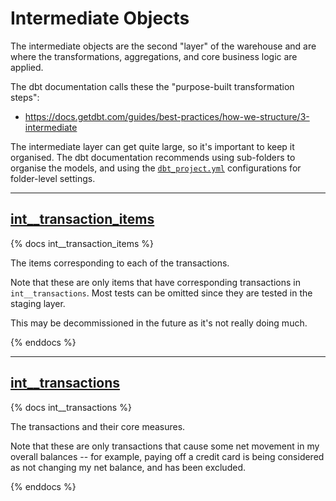 # Intermediate Objects

The intermediate objects are the second "layer" of the warehouse and are where the transformations, aggregations, and core business logic are applied.

The dbt documentation calls these the "purpose-built transformation steps":

- https://docs.getdbt.com/guides/best-practices/how-we-structure/3-intermediate

The intermediate layer can get quite large, so it's important to keep it organised. The dbt documentation recommends using sub-folders to organise the models, and using the [`dbt_project.yml`](../../dbt_project.yml) configurations for folder-level settings.

---

## [int\_\_transaction_items](int__transaction_items.sql)

{% docs int__transaction_items %}

The items corresponding to each of the transactions.

Note that these are only items that have corresponding transactions in `int__transactions`. Most tests can be omitted since they are tested in
the staging layer.

This may be decommissioned in the future as it's not really doing much.

{% enddocs %}

---

## [int\_\_transactions](int__transactions.sql)

{% docs int__transactions %}

The transactions and their core measures.

Note that these are only transactions that cause some net movement in my overall balances -- for example, paying off a credit card is being considered as not changing my net balance, and has been excluded.

{% enddocs %}
